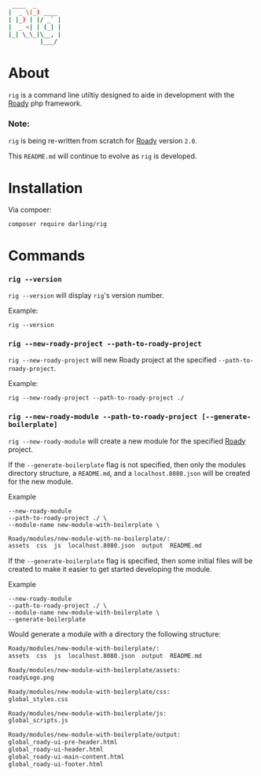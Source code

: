 ```sh
 ____  _
|  _ \(_) ____
| |_) | |/ _` |
|  _ <| | (_| |
|_| \_\_|\__, |
         |___/
```

# About

`rig` is a command line utiltiy designed to aide in development
with the [Roady](https://github.com/sevidmusic/Roady) php
framework.

### Note:

`rig` is being re-written from scratch for [Roady](https://github.com/sevidmusic/Roady)
version `2.0`.

This `README.md` will continue to evolve as `rig` is developed.

# Installation

Via compoer:

```
composer require darling/rig
```

# Commands

### `rig --version`

`rig --version` will display `rig`'s version number.

Example:

```
rig --version
```

### `rig --new-roady-project --path-to-roady-project`

`rig --new-roady-project` will new Roady project at the specified
`--path-to-roady-project`.

Example:

```
rig --new-roady-project --path-to-roady-project ./
```


### `rig --new-roady-module --path-to-roady-project [--generate-boilerplate]`

`rig --new-roady-module` will create a new module for the specified
[Roady](https://github.com/sevidmusic/Roady) project.

If the `--generate-boilerplate` flag is not specified,
then only the modules directory structure, a `README.md`,
and a `localhost.8080.json` will be created for the
new module.

Example

```
--new-roady-module
--path-to-roady-project ./ \
--module-name new-module-with-boilerplate \
```
```sh
Roady/modules/new-module-with-no-boilerplate/:
assets  css  js  localhost.8080.json  output  README.md
```

If the `--generate-boilerplate` flag is specified, then some initial
files will be created to make it easier to get started developing
the module.

Example

```
--new-roady-module
--path-to-roady-project ./ \
--module-name new-module-with-boilerplate \
--generate-boilerplate
```

Would generate a module with a directory the following structure:


```sh
Roady/modules/new-module-with-boilerplate/:
assets  css  js  localhost.8080.json  output  README.md

Roady/modules/new-module-with-boilerplate/assets:
roadyLogo.png

Roady/modules/new-module-with-boilerplate/css:
global_styles.css

Roady/modules/new-module-with-boilerplate/js:
global_scripts.js

Roady/modules/new-module-with-boilerplate/output:
global_roady-ui-pre-header.html
global_roady-ui-header.html
global_roady-ui-main-content.html
global_roady-ui-footer.html
```

```
